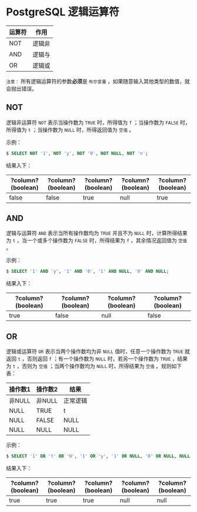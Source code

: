 # PostgreSQL 逻辑运算符

|运算符|作用|
|-----|-----|
|NOT|逻辑非|
|AND|逻辑与|
|OR|逻辑或|

`注意：` 所有逻辑运算符的参数**必须**是 `布尔变量` ，如果随意输入其他类型的数值，就会抛出错误。

## NOT

逻辑非运算符 `NOT` 表示当操作数为 `TRUE` 时，所得值为 `f` ；当操作数为 `FALSE` 时，所得值为 `t` ；当操作数为 `NULL` 时，所得返回值为 `空值` 。

示例：

```sql
$ SELECT NOT '1', NOT 'y', NOT '0', NOT NULL, NOT 'n';
```

结果入下：

|?column?(boolean)|?column?(boolean)|?column?(boolean)|?column?(boolean)|?column?(boolean)|
|-----|-----|-----|-----|-----|
|false|false|true|null|true|

## AND 

逻辑与运算符 `AND` 表示当所有操作数均为 `TRUE` 并且不为 `NULL` 时，计算所得结果为 `t` ，当一个或多个操作数为 `FALSE` 时，所得结果为 `f` ，其余情况返回值为 `空值` 。

示例：

```sql
$ SELECT '1' AND 'y', '1' AND '0', '1' AND NULL, '0' AND NULL;
```

结果入下：

|?column?(boolean)|?column?(boolean)|?column?(boolean)|?column?(boolean)|
|-----|-----|-----|-----|
|true|false|null|false|

## OR

逻辑或运算符 `OR` 表示当两个操作数均为非 `NULL` 值时，任意一个操作数为 `TRUE` 就返回 `t` ，否则返回 `f` ；有一个操作数为 `NULL` 时，若另一个操作数为 `TRUE` ，结果为 `t` ，否则为 `空值` ；当两个操作数均为 `NULL` 时，所得结果为 `空值` 。规则如下表：

|操作数1|操作数2|结果|
|-----|-----|-----|
|非NULL|非NULL|正常逻辑|
|NULL|TRUE|t|
|NULL|FALSE|NULL|
|NULL|NULL|NULL|

示例：

```sql
$ SELECT '1' OR 't' OR '0', '1' OR 'y', '1' OR NULL, '0' OR NULL, NULL OR NULL;
```

结果入下：

|?column?(boolean)|?column?(boolean)|?column?(boolean)|?column?(boolean)|?column?(boolean)|
|-----|-----|-----|-----|-----|
|true|true|true|null|null|
